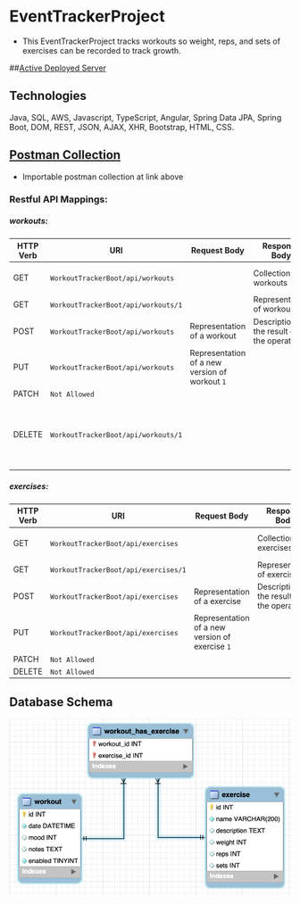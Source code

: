 # EventTrackerProject
- This EventTrackerProject tracks workouts so weight, reps, and sets of exercises can be recorded to track growth.

##<a href="http://54.201.168.70:8080/WorkoutTrackerBoot/">Active Deployed Server<a/>


## Technologies
Java, SQL, AWS, Javascript, TypeScript, Angular, Spring Data JPA, Spring Boot, DOM, REST, JSON, AJAX, XHR, Bootstrap, HTML, CSS.

## <a href="https://github.com/amcmike3/EventTrackerProject/blob/main/postman/postman_collection.json"> Postman Collection<a/>
- Importable postman collection at link above
### Restful API Mappings:
##### workouts:

| HTTP Verb | URI                  | Request Body | Response Body | Purpose |
|-----------|----------------------|--------------|---------------|---------|
| GET       | `WorkoutTrackerBoot/api/workouts`      |              | Collection all workouts | **List** or **collection** endpoint |
| GET       | `WorkoutTrackerBoot/api/workouts/1`   |              | Representation of workout `1` | **Retrieve** endpoint |
| POST      | `WorkoutTrackerBoot/api/workouts`      | Representation of a workout | Description of the result of the operation | **Create** endpoint |
| PUT       | `WorkoutTrackerBoot/api/workouts`   | Representation of a new version of workout `1` | | **Replace** endpoint |
| PATCH     | `Not Allowed`   |  | |  |
| DELETE    | `WorkoutTrackerBoot/api/workouts/1`   |              | | **Delete** route changes enabled column to false in DB |

##### exercises:
| HTTP Verb | URI                  | Request Body | Response Body | Purpose |
|-----------|----------------------|--------------|---------------|---------|
| GET       | `WorkoutTrackerBoot/api/exercises`      |              | Collection all exercises | **List** or **collection** endpoint |
| GET       | `WorkoutTrackerBoot/api/exercises/1`   |              | Representation of exercise `1` | **Retrieve** endpoint |
| POST      | `WorkoutTrackerBoot/api/exercises`      | Representation of a exercise | Description of the result of the operation | **Create** endpoint |
| PUT       | `WorkoutTrackerBoot/api/exercises`   | Representation of a new version of exercise `1` | | **Replace** endpoint |
| PATCH     | `Not Allowed`   |  | |  |
| DELETE    | `Not Allowed`    |              | | |

## Database Schema
![](https://github.com/amcmike3/EventTrackerProject/blob/main/Screen%20Shot%202023-01-23%20at%208.20.34%20AM.png)
